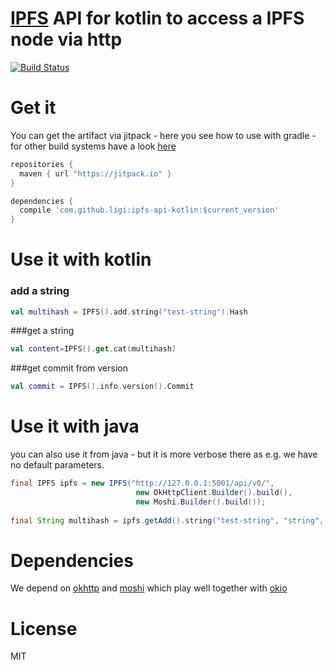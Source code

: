 # [IPFS](http://ipfs.io) API for kotlin to access a IPFS node via http

[![Build Status](https://snap-ci.com/ligi/ipfs-api-kotlin/branch/master/build_image)](https://snap-ci.com/ligi/ipfs-api-kotlin/branch/master)

# Get it

You can get the artifact via jitpack - here you see how to use with gradle - for other build systems have a look [here](https://jitpack.io/#ligi/ipfs-api-kotlin)

``` groovy
repositories {
  maven { url "https://jitpack.io" }
}
```

``` groovy
dependencies {
  compile 'com.github.ligi:ipfs-api-kotlin:$current_version'
}
```

# Use it with kotlin

### add a string
```kotlin
val multihash = IPFS().add.string("test-string").Hash
```

###get a string
```kotlin
val content=IPFS().get.cat(multihash)
```

###get commit from version
```kotlin
val commit = IPFS().info.version().Commit
```



# Use it with java

you can also use it from java - but it is more verbose there as e.g. we have no default parameters. 

```java
final IPFS ipfs = new IPFS("http://127.0.0.1:5001/api/v0/",
                            new OkHttpClient.Builder().build(),
                            new Moshi.Builder().build());
  
final String multihash = ipfs.getAdd().string("test-string", "string", "string").getHash();
```

# Dependencies 

We depend on [okhttp](http://square.github.io/okhttp) and [moshi](https://github.com/square/moshi) which play well together with [okio](https://github.com/square/okio)

# License 

MIT
